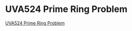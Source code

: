 # UVA524 Prime Ring Problem
[UVA524 Prime Ring Problem](https://aiwithcloud.com/2022/09/16/uva524_prime_ring_problem/)